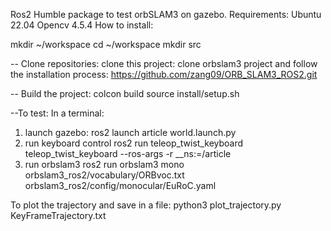Ros2 Humble package to test orbSLAM3 on gazebo.
Requirements: 
Ubuntu 22.04
Opencv 4.5.4 
How to install: 

mkdir ~/workspace
cd ~/workspace
mkdir src

-- Clone repositories:
clone this project: 
clone orbslam3 project and follow the installation process: https://github.com/zang09/ORB_SLAM3_ROS2.git

-- Build the project:
colcon build
source install/setup.sh

--To test: 
In a terminal:
1) launch gazebo: 
ros2 launch article world.launch.py
2) run keyboard control 
ros2 run teleop_twist_keyboard teleop_twist_keyboard --ros-args -r __ns:=/article
3) run orbslam3 
ros2 run orbslam3 mono orbslam3_ros2/vocabulary/ORBvoc.txt orbslam3_ros2/config/monocular/EuRoC.yaml

To plot the trajectory and save in a file: 
python3 plot_trajectory.py KeyFrameTrajectory.txt
